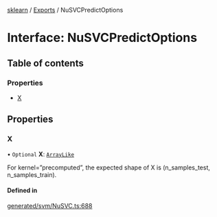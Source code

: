 [sklearn](../readme.md) / [Exports](../modules.md) / NuSVCPredictOptions

# Interface: NuSVCPredictOptions

## Table of contents

### Properties

- [X](NuSVCPredictOptions.md#x)

## Properties

### X

• `Optional` **X**: [`ArrayLike`](../modules.md#arraylike)

For kernel=”precomputed”, the expected shape of X is (n\_samples\_test, n\_samples\_train).

#### Defined in

[generated/svm/NuSVC.ts:688](https://github.com/transitive-bullshit/scikit-learn-ts/blob/367336a/packages/sklearn/src/generated/svm/NuSVC.ts#L688)

